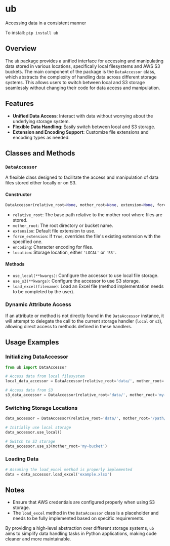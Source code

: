 # ub
Accessing data in a consistent manner

To install:	```pip install ub```

## Overview
The `ub` package provides a unified interface for accessing and manipulating data stored in various locations, specifically local filesystems and AWS S3 buckets. The main component of the package is the `DataAccessor` class, which abstracts the complexity of handling data across different storage systems. This allows users to switch between local and S3 storage seamlessly without changing their code for data access and manipulation.

## Features
- **Unified Data Access**: Interact with data without worrying about the underlying storage system.
- **Flexible Data Handling**: Easily switch between local and S3 storage.
- **Extension and Encoding Support**: Customize file extensions and encoding types as needed.

## Classes and Methods

### `DataAccessor`
A flexible class designed to facilitate the access and manipulation of data files stored either locally or on S3.

#### Constructor
```python
DataAccessor(relative_root=None, mother_root=None, extension=None, force_extension=False, encoding='UTF-8', location='LOCAL', **kwargs)
```
- `relative_root`: The base path relative to the mother root where files are stored.
- `mother_root`: The root directory or bucket name.
- `extension`: Default file extension to use.
- `force_extension`: If `True`, overrides the file's existing extension with the specified one.
- `encoding`: Character encoding for files.
- `location`: Storage location, either `'LOCAL'` or `'S3'`.

#### Methods
- `use_local(**kwargs)`: Configure the accessor to use local file storage.
- `use_s3(**kwargs)`: Configure the accessor to use S3 storage.
- `load_excel(filename)`: Load an Excel file (method implementation needs to be completed by the user).

### Dynamic Attribute Access
If an attribute or method is not directly found in the `DataAccessor` instance, it will attempt to delegate the call to the current storage handler (`local` or `s3`), allowing direct access to methods defined in these handlers.

## Usage Examples

### Initializing DataAccessor
```python
from ub import DataAccessor

# Access data from local filesystem
local_data_accessor = DataAccessor(relative_root='data/', mother_root='/path/to/data', location='LOCAL')

# Access data from S3
s3_data_accessor = DataAccessor(relative_root='data/', mother_root='my-bucket', location='S3')
```

### Switching Storage Locations
```python
data_accessor = DataAccessor(relative_root='data/', mother_root='/path/to/data')

# Initially use local storage
data_accessor.use_local()

# Switch to S3 storage
data_accessor.use_s3(mother_root='my-bucket')
```

### Loading Data
```python
# Assuming the load_excel method is properly implemented
data = data_accessor.load_excel('example.xlsx')
```

## Notes
- Ensure that AWS credentials are configured properly when using S3 storage.
- The `load_excel` method in the `DataAccessor` class is a placeholder and needs to be fully implemented based on specific requirements.

By providing a high-level abstraction over different storage systems, `ub` aims to simplify data handling tasks in Python applications, making code cleaner and more maintainable.